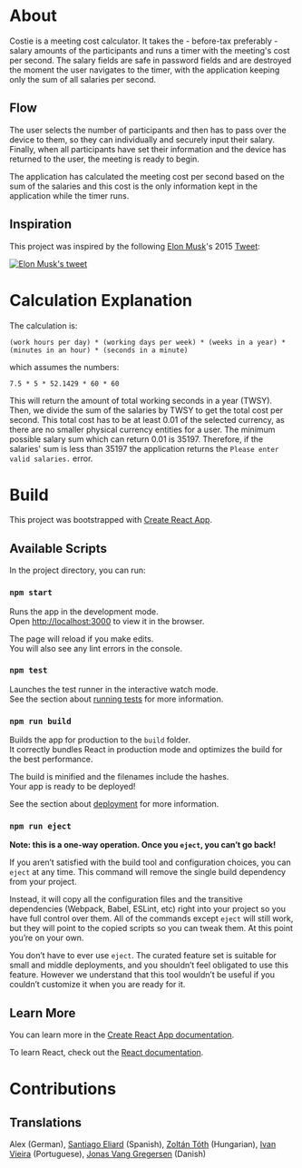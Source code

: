 # About

Costie is a meeting cost calculator. It takes the - before-tax preferably - salary amounts of the participants and runs a timer with the meeting's cost per second. The salary fields are safe in password fields and are destroyed the moment the user navigates to the timer, with the application keeping only the sum of all salaries per second.

## Flow

The user selects the number of participants and then has to pass over the device to them, so they can individually and securely input their salary. Finally, when all participants have set their information and the device has returned to the user, the meeting is ready to begin.

The application has calculated the meeting cost per second based on the sum of the salaries and this cost is the only information kept in the application while the timer runs.

## Inspiration

This project was inspired by the following [Elon Musk](https://en.wikipedia.org/wiki/Elon_Musk)'s 2015 [Tweet](https://twitter.com/boredelonmusk/status/588750177084669952?lang=en):

<a href="https://imgur.com/uJy27hg"><img src="https://i.imgur.com/uJy27hg.png" title="Elon Musk's tweet" /></a>

# Calculation Explanation

The calculation is:

`(work hours per day) * (working days per week) * (weeks in a year) * (minutes in an hour) * (seconds in a minute)`

which assumes the numbers:

`7.5 * 5 * 52.1429 * 60 * 60`

This will return the amount of total working seconds in a year (TWSY). Then, we divide the sum of the salaries by TWSY to get the total cost per second. This total cost has to be at least 0.01 of the selected currency, as there are no smaller physical currency entities for a user. The minimum possible salary sum which can return 0.01 is 35197. Therefore, if the salaries' sum is less than 35197 the application returns the `Please enter valid salaries.` error.

# Build

This project was bootstrapped with [Create React App](https://github.com/facebook/create-react-app).

## Available Scripts

In the project directory, you can run:

### `npm start`

Runs the app in the development mode.<br>
Open [http://localhost:3000](http://localhost:3000) to view it in the browser.

The page will reload if you make edits.<br>
You will also see any lint errors in the console.

### `npm test`

Launches the test runner in the interactive watch mode.<br>
See the section about [running tests](https://facebook.github.io/create-react-app/docs/running-tests) for more information.

### `npm run build`

Builds the app for production to the `build` folder.<br>
It correctly bundles React in production mode and optimizes the build for the best performance.

The build is minified and the filenames include the hashes.<br>
Your app is ready to be deployed!

See the section about [deployment](https://facebook.github.io/create-react-app/docs/deployment) for more information.

### `npm run eject`

**Note: this is a one-way operation. Once you `eject`, you can’t go back!**

If you aren’t satisfied with the build tool and configuration choices, you can `eject` at any time. This command will remove the single build dependency from your project.

Instead, it will copy all the configuration files and the transitive dependencies (Webpack, Babel, ESLint, etc) right into your project so you have full control over them. All of the commands except `eject` will still work, but they will point to the copied scripts so you can tweak them. At this point you’re on your own.

You don’t have to ever use `eject`. The curated feature set is suitable for small and middle deployments, and you shouldn’t feel obligated to use this feature. However we understand that this tool wouldn’t be useful if you couldn’t customize it when you are ready for it.

## Learn More

You can learn more in the [Create React App documentation](https://facebook.github.io/create-react-app/docs/getting-started).

To learn React, check out the [React documentation](https://reactjs.org/).

# Contributions

## Translations

Alex (German), [Santiago Eliard](https://www.linkedin.com/in/santiago-gonzalez-eliard-87978839/) (Spanish), [Zoltán Tóth](https://www.linkedin.com/in/zolt%C3%A1n-t%C3%B3th-developer/) (Hungarian), [Ivan Vieira](https://www.linkedin.com/in/ivan-vieira-40494551/) (Portuguese), [Jonas Vang Gregersen](https://www.linkedin.com/in/jonas-vang/) (Danish)